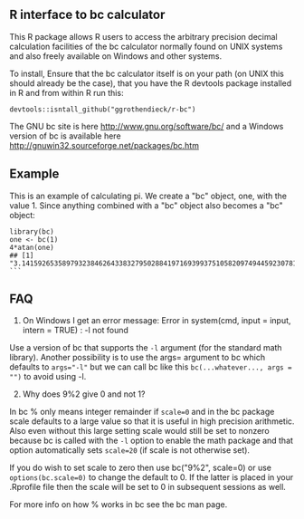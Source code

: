 R interface to bc calculator
----------------------------

This R package allows R users to access the arbitrary precision decimal calculation facilities of the bc calculator normally found on UNIX systems and also freely available on Windows and other systems.

To install, Ensure that the bc calculator itself is on your path (on UNIX this
should already be the case), that you have the R devtools package installed in
R and from within R run this:

```
devtools::isntall_github("ggrothendieck/r-bc")
```

The GNU bc site is here http://www.gnu.org/software/bc/ and a Windows version
of bc is available here http://gnuwin32.sourceforge.net/packages/bc.htm


Example
-------

This is an example of calculating pi. We create a "bc" object, one, with the value 1. Since anything combined with a "bc" object also becomes a "bc" object:

```
library(bc)
one <- bc(1) 
4*atan(one) 
## [1] "3.1415926535897932384626433832795028841971693993751058209749445923078164062862089986280348253421170676" ```
```

FAQ
---

1. On Windows I get an error message: Error in system(cmd, input = input, intern = TRUE) : -l not found

Use a version of bc that supports the `-l` argument (for the standard math library). Another possibility is to use the args= argument to bc which defaults to `args="-l"` but we can call bc like this `bc(...whatever..., args = "")` to avoid using -l.

2. Why does 9%2 give 0 and not 1?

In bc % only means integer remainder if `scale=0` and in the bc package scale defaults to a large value so that it is useful in high precision arithmetic. Also even without this large setting scale would still be set to nonzero because bc is called with the `-l` option to enable the math package and that option automatically sets `scale=20` (if scale is not otherwise set).

If you do wish to set scale to zero then use bc("9%2", scale=0) or use `options(bc.scale=0)` to change the default to 0. If the latter is placed in your .Rprofile file then the scale will be set to 0 in subsequent sessions as well.

For more info on how % works in bc see the bc man page.
